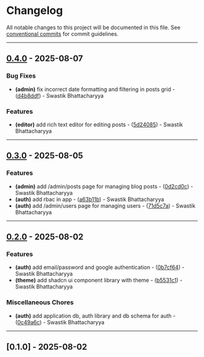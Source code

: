 # Changelog

All notable changes to this project will be documented in this file. See [conventional commits](https://www.conventionalcommits.org/) for commit guidelines.

---
## [0.4.0](https://github.com/SwastikBhattacharyya/desi-wanderer/compare/v0.3.0..v0.4.0) - 2025-08-07

### Bug Fixes

- **(admin)** fix incorrect date formatting and filtering in posts grid - ([d4b8ddf](https://github.com/SwastikBhattacharyya/desi-wanderer/commit/d4b8ddf7f78d8fe0f98d74d2754d8e71858a14bd)) - Swastik Bhattacharyya

### Features

- **(editor)** add rich text editor for editing posts - ([5d24085](https://github.com/SwastikBhattacharyya/desi-wanderer/commit/5d2408564608a9769f0274fa4988a134b807e885)) - Swastik Bhattacharyya

---
## [0.3.0](https://github.com/SwastikBhattacharyya/desi-wanderer/compare/v0.2.0..v0.3.0) - 2025-08-05

### Features

- **(admin)** add /admin/posts page for managing blog posts - ([0d2cd0c](https://github.com/SwastikBhattacharyya/desi-wanderer/commit/0d2cd0c4306df2302d090a22e0d688988fedf000)) - Swastik Bhattacharyya
- **(auth)** add rbac in app - ([a63b11b](https://github.com/SwastikBhattacharyya/desi-wanderer/commit/a63b11b68c595f514cab42c0c327e36a36b815e2)) - Swastik Bhattacharyya
- **(auth)** add /admin/users page for managing users - ([71d5c7a](https://github.com/SwastikBhattacharyya/desi-wanderer/commit/71d5c7a78b954aab3d29ec8ddbba13c610b1cd23)) - Swastik Bhattacharyya

---
## [0.2.0](https://github.com/SwastikBhattacharyya/desi-wanderer/compare/v0.1.0..v0.2.0) - 2025-08-02

### Features

- **(auth)** add email/password and google authentication - ([0b7cf64](https://github.com/SwastikBhattacharyya/desi-wanderer/commit/0b7cf647ec82051e6fa483d6c3ed45276b9dd919)) - Swastik Bhattacharyya
- **(theme)** add shadcn ui component library with theme - ([b5531c1](https://github.com/SwastikBhattacharyya/desi-wanderer/commit/b5531c16a24ee80d0ed15bafd1930feb5e326730)) - Swastik Bhattacharyya

### Miscellaneous Chores

- **(auth)** add application db, auth library and db schema for auth - ([0c49a6c](https://github.com/SwastikBhattacharyya/desi-wanderer/commit/0c49a6c4e25705c616f56db30fafb671df1532e0)) - Swastik Bhattacharyya

---
## [0.1.0] - 2025-08-02

<!-- generated by git-cliff -->
